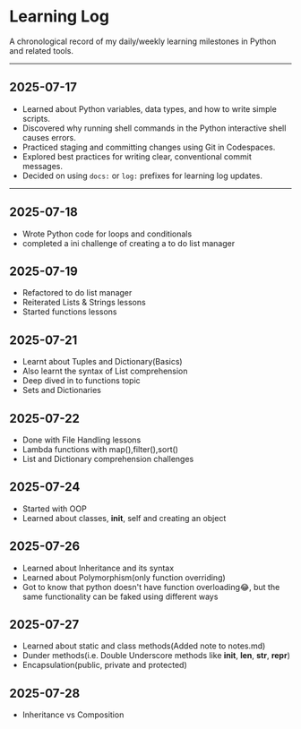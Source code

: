 # Learning Log

A chronological record of my daily/weekly learning milestones in Python and related tools.

---

## 2025-07-17

- Learned about Python variables, data types, and how to write simple scripts.
- Discovered why running shell commands in the Python interactive shell causes errors.
- Practiced staging and committing changes using Git in Codespaces.
- Explored best practices for writing clear, conventional commit messages.
- Decided on using `docs:` or `log:` prefixes for learning log updates.

---

## 2025-07-18

- Wrote Python code for loops and conditionals
- completed a ini challenge of creating a to do list manager

## 2025-07-19

- Refactored to do list manager
- Reiterated Lists & Strings lessons
- Started functions lessons

## 2025-07-21
- Learnt about Tuples and Dictionary(Basics)
- Also learnt the syntax of List comprehension
- Deep dived in to functions topic
- Sets and Dictionaries

## 2025-07-22
- Done with File Handling lessons
- Lambda functions with map(),filter(),sort()
- List and Dictionary comprehension challenges

## 2025-07-24
- Started with OOP
- Learned about classes, __init__, self and creating an object

## 2025-07-26
- Learned about Inheritance and its syntax
- Learned about Polymorphism(only function overriding)
- Got to know that python doesn't have function overloading😂, but the same functionality can be faked using different ways

## 2025-07-27
- Learned about static and class methods(Added note to notes.md)
- Dunder methods(i.e. Double Underscore methods like __init__, __len__, __str__, __repr__)
- Encapsulation(public, private and protected)

## 2025-07-28
- Inheritance vs Composition
